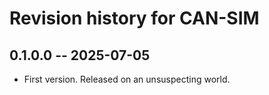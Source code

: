 # Revision history for CAN-SIM

## 0.1.0.0 -- 2025-07-05

* First version. Released on an unsuspecting world.
